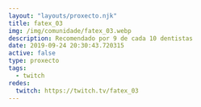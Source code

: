 ```yaml
---
layout: "layouts/proxecto.njk"
title: fatex_03
img: /img/comunidade/fatex_03.webp
description: Recomendado por 9 de cada 10 dentistas
date: 2019-09-24 20:30:43.720315
active: false
type: proxecto
tags:
  - twitch
redes:
  twitch: https://twitch.tv/fatex_03
---
```

